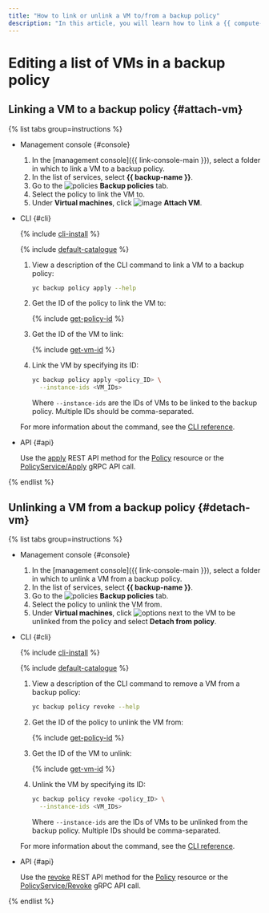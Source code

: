 ```yaml
---
title: "How to link or unlink a VM to/from a backup policy"
description: "In this article, you will learn how to link a {{ compute-name }} VM to or unlink it from a backup policy."
---
```


# Editing a list of VMs in a backup policy

## Linking a VM to a backup policy {#attach-vm}

{% list tabs group=instructions %}

- Management console {#console}

   1. In the [management console]({{ link-console-main }}), select a folder in which to link a VM to a backup policy.
   1. In the list of services, select **{{ backup-name }}**.
   1. Go to the ![policies](../../../_assets/console-icons/calendar.svg) **Backup policies** tab.
   1. Select the policy to link the VM to.
   1. Under **Virtual machines**, click ![image](../../../_assets/console-icons/plus.svg) **Attach VM**.

- CLI {#cli}

   {% include [cli-install](../../../_includes/cli-install.md) %}

   {% include [default-catalogue](../../../_includes/default-catalogue.md) %}

   1. View a description of the CLI command to link a VM to a backup policy:

      ```bash
      yc backup policy apply --help
      ```

   1. Get the ID of the policy to link the VM to:

      {% include [get-policy-id](../../../_includes/backup/operations/get-policy-id.md) %}

   1. Get the ID of the VM to link:

      {% include [get-vm-id](../../../_includes/backup/operations/get-vm-id.md) %}

   1. Link the VM by specifying its ID:

      ```bash
      yc backup policy apply <policy_ID> \
        --instance-ids <VM_IDs>
      ```

      Where `--instance-ids` are the IDs of VMs to be linked to the backup policy. Multiple IDs should be comma-separated.

   For more information about the command, see the [CLI reference](../../../cli/cli-ref/managed-services/backup/policy/apply.md).

- API {#api}

   Use the [apply](../../backup/api-ref/Policy/apply.md) REST API method for the [Policy](../../backup/api-ref/Policy/index.md) resource or the [PolicyService/Apply](../../backup/api-ref/grpc/policy_service.md#Apply) gRPC API call.

{% endlist %}

## Unlinking a VM from a backup policy {#detach-vm}

{% list tabs group=instructions %}

- Management console {#console}

  1. In the [management console]({{ link-console-main }}), select a folder in which to unlink a VM from a backup policy.
  1. In the list of services, select **{{ backup-name }}**.
  1. Go to the ![policies](../../../_assets/console-icons/calendar.svg) **Backup policies** tab.
  1. Select the policy to unlink the VM from.
  1. Under **Virtual machines**, click ![options](../../../_assets/console-icons/ellipsis.svg) next to the VM to be unlinked from the policy and select **Detach from policy**.

- CLI {#cli}

  {% include [cli-install](../../../_includes/cli-install.md) %}

  {% include [default-catalogue](../../../_includes/default-catalogue.md) %}

  1. View a description of the CLI command to remove a VM from a backup policy:

      ```bash
      yc backup policy revoke --help
      ```

  1. Get the ID of the policy to unlink the VM from:

      {% include [get-policy-id](../../../_includes/backup/operations/get-policy-id.md) %}

  1. Get the ID of the VM to unlink:

      {% include [get-vm-id](../../../_includes/backup/operations/get-vm-id.md) %}

  1. Unlink the VM by specifying its ID:

      ```bash
      yc backup policy revoke <policy_ID> \
        --instance-ids <VM_IDs>
      ```

      Where `--instance-ids` are the IDs of VMs to be unlinked from the backup policy. Multiple IDs should be comma-separated.

  For more information about the command, see the [CLI reference](../../../cli/cli-ref/managed-services/backup/policy/revoke.md).

- API {#api}

  Use the [revoke](../../backup/api-ref/Policy/revoke.md) REST API method for the [Policy](../../backup/api-ref/Policy/index.md) resource or the [PolicyService/Revoke](../../backup/api-ref/grpc/policy_service.md#Revoke) gRPC API call.

{% endlist %}
